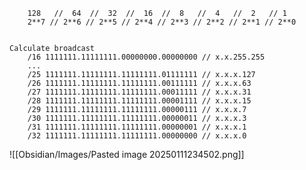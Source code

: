 		128   //  64  //  32  //  16  //  8   //  4   //  2   // 1  
		2**7 // 2**6 // 2**5 // 2**4 // 2**3 // 2**2 // 2**1 // 2**0


	Calculate broadcast
		/16 1111111.11111111.00000000.00000000 // x.x.255.255
		...
		/25 1111111.11111111.11111111.01111111 // x.x.x.127
		/26 1111111.11111111.11111111.00111111 // x.x.x.63
		/27 1111111.11111111.11111111.00011111 // x.x.x.31
		/28 1111111.11111111.11111111.00001111 // x.x.x.15
		/29 1111111.11111111.11111111.00000111 // x.x.x.7
		/30 1111111.11111111.11111111.00000011 // x.x.x.3
		/31 1111111.11111111.11111111.00000001 // x.x.x.1
		/32 1111111.11111111.11111111.00000000 // x.x.x.0

![[Obsidian/Images/Pasted image 20250111234502.png]]